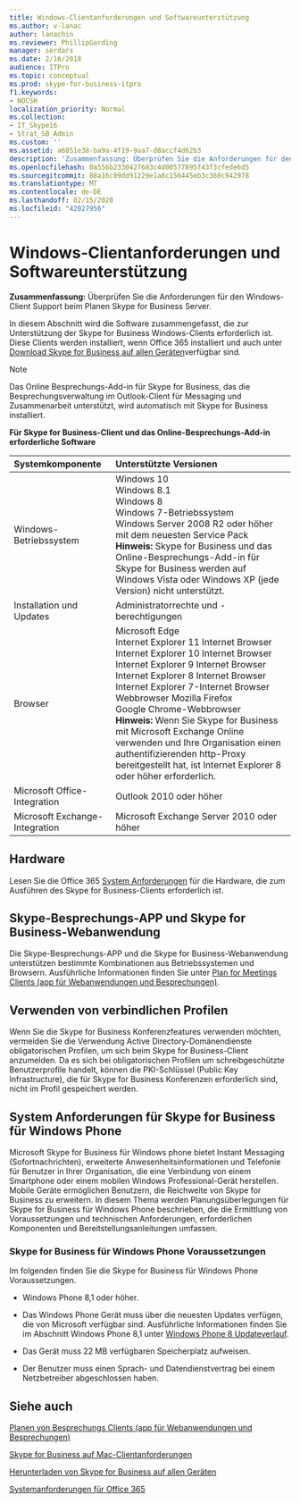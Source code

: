 ```yaml
---
title: Windows-Clientanforderungen und Softwareunterstützung
ms.author: v-lanac
author: lanachin
ms.reviewer: PhillipGarding
manager: serdars
ms.date: 2/16/2018
audience: ITPro
ms.topic: conceptual
ms.prod: skype-for-business-itpro
f1.keywords:
- NOCSH
localization_priority: Normal
ms.collection:
- IT_Skype16
- Strat_SB_Admin
ms.custom: ''
ms.assetid: a6851e38-ba9a-4f19-9aa7-d8accf4d62b3
description: 'Zusammenfassung: Überprüfen Sie die Anforderungen für den Windows-Client Support beim Planen Skype for Business Server.'
ms.openlocfilehash: 0a556b2330427683c4d00577895f43f3cfede6d5
ms.sourcegitcommit: 88a16c09dd91229e1a8c156445eb3c360c942978
ms.translationtype: MT
ms.contentlocale: de-DE
ms.lasthandoff: 02/15/2020
ms.locfileid: "42027956"
---
```

# <a name="windows-client-requirements-and-software-support"></a>Windows-Clientanforderungen und Softwareunterstützung
 
**Zusammenfassung:** Überprüfen Sie die Anforderungen für den Windows-Client Support beim Planen Skype for Business Server.
  
In diesem Abschnitt wird die Software zusammengefasst, die zur Unterstützung der Skype for Business Windows-Clients erforderlich ist.  Diese Clients werden installiert, wenn Office 365 installiert und auch unter [Download Skype for Business auf allen Geräten](https://products.office.com/skype-for-business/download-app?tab=tabs-3)verfügbar sind.
  
> [!NOTE]
> Das Online Besprechungs-Add-in für Skype for Business, das die Besprechungsverwaltung im Outlook-Client für Messaging und Zusammenarbeit unterstützt, wird automatisch mit Skype for Business installiert. 
  
**Für Skype for Business-Client und das Online-Besprechungs-Add-in erforderliche Software**

|**Systemkomponente**|**Unterstützte Versionen**|
|:-----|:-----|
|Windows-Betriebssystem  <br/> |Windows 10  <br/> Windows 8.1  <br/> Windows 8  <br/> Windows 7-Betriebssystem  <br/> Windows Server 2008 R2 oder höher mit dem neuesten Service Pack  <br/> **Hinweis:** Skype for Business und das Online-Besprechungs-Add-in für Skype for Business werden auf Windows Vista oder Windows XP (jede Version) nicht unterstützt. <br/> |
|Installation und Updates  <br/> |Administratorrechte und -berechtigungen  <br/> |
|Browser  <br/> |Microsoft Edge  <br/> Internet Explorer 11 Internet Browser  <br/>  Internet Explorer 10 Internet Browser <br/> Internet Explorer 9 Internet Browser  <br/> Internet Explorer 8 Internet Browser  <br/> Internet Explorer 7-Internet Browser  <br/> Webbrowser Mozilla Firefox  <br/>  Google Chrome-Webbrowser  <br/>**Hinweis:** Wenn Sie Skype for Business mit Microsoft Exchange Online verwenden und Ihre Organisation einen authentifizierenden http-Proxy bereitgestellt hat, ist Internet Explorer 8 oder höher erforderlich.           |
|Microsoft Office-Integration  <br/> | Outlook 2010 oder höher |
|Microsoft Exchange-Integration  <br/> | Microsoft Exchange Server 2010 oder höher  | 
   
## <a name="hardware"></a>Hardware

Lesen Sie die Office 365 [System Anforderungen](https://products.office.com/office-system-requirements) für die Hardware, die zum Ausführen des Skype for Business-Clients erforderlich ist.
  
## <a name="skype-meetings-app-and-skype-for-business-web-app"></a>Skype-Besprechungs-APP und Skype for Business-Webanwendung 

Die Skype-Besprechungs-APP und die Skype for Business-Webanwendung unterstützen bestimmte Kombinationen aus Betriebssystemen und Browsern. Ausführliche Informationen finden Sie unter [Plan for Meetings Clients (app für Webanwendungen und Besprechungen)](meetings-clients.md). 
  
## <a name="using-mandatory-profiles"></a>Verwenden von verbindlichen Profilen

Wenn Sie die Skype for Business Konferenzfeatures verwenden möchten, vermeiden Sie die Verwendung Active Directory-Domänendienste obligatorischen Profilen, um sich beim Skype for Business-Client anzumelden. Da es sich bei obligatorischen Profilen um schreibgeschützte Benutzerprofile handelt, können die PKI-Schlüssel (Public Key Infrastructure), die für Skype for Business Konferenzen erforderlich sind, nicht im Profil gespeichert werden. 
  
## <a name="system-requirements-for-skype-for-business-for-windows-phone"></a>System Anforderungen für Skype for Business für Windows Phone
 
 
Microsoft Skype for Business für Windows phone bietet Instant Messaging (Sofortnachrichten), erweiterte Anwesenheitsinformationen und Telefonie für Benutzer in Ihrer Organisation, die eine Verbindung von einem Smartphone oder einem mobilen Windows Professional-Gerät herstellen. Mobile Geräte ermöglichen Benutzern, die Reichweite von Skype for Business zu erweitern. In diesem Thema werden Planungsüberlegungen für Skype for Business für Windows Phone beschrieben, die die Ermittlung von Voraussetzungen und technischen Anforderungen, erforderlichen Komponenten und Bereitstellungsanleitungen umfassen.
  
### <a name="skype-for-business-for-windows-phone-prerequisites"></a>Skype for Business für Windows Phone Voraussetzungen

Im folgenden finden Sie die Skype for Business für Windows Phone Voraussetzungen.
  
- Windows Phone 8,1 oder höher.
    
- Das Windows Phone Gerät muss über die neuesten Updates verfügen, die von Microsoft verfügbar sind. Ausführliche Informationen finden Sie im Abschnitt Windows Phone 8,1 unter [Windows Phone 8 Updateverlauf](https://go.microsoft.com/fwlink/p/?LinkID=281961).
    
- Das Gerät muss 22 MB verfügbaren Speicherplatz aufweisen.
    
- Der Benutzer muss einen Sprach- und Datendienstvertrag bei einem Netzbetreiber abgeschlossen haben.


## <a name="see-also"></a>Siehe auch

[Planen von Besprechungs Clients (app für Webanwendungen und Besprechungen)](meetings-clients.md)
  
[Skype for Business auf Mac-Clientanforderungen](mac-requirements.md)

[Herunterladen von Skype for Business auf allen Geräten](https://products.office.com/skype-for-business/download-app?tab=tabs-3)
  
[Systemanforderungen für Office 365](https://products.office.com/office-system-requirements)

